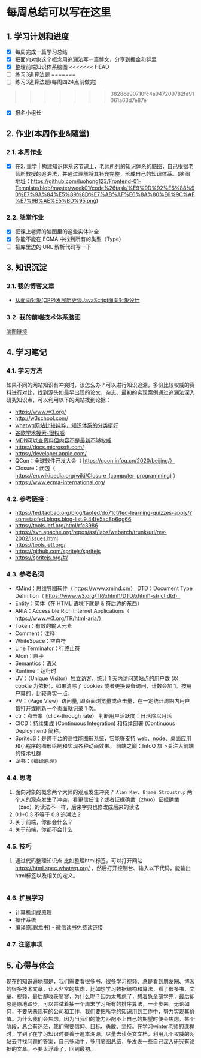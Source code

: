 # 每周总结可以写在这里
## 1. 学习计划和进度
- [x] 每周完成一篇学习总结
- [x] 把面向对象这个概念用追溯法写一篇博文，分享到掘金和群里
- [x] 整理前端知识体系脑图
<<<<<<< HEAD
- [ ] 练习3道算法题
=======
- [ ] 练习3道算法题(每周四24点前做完)
>>>>>>> 3828ce90710fc4a947209782fa91061a63d7e87e
- [x] 报名小组长

## 2. 作业(本周作业&随堂)
### 2.1. 本周作业
- [x] 在2. 重学 | 构建知识体系这节课上，老师所列的知识体系的脑图，自己根据老师所教授的追溯法，并通过理解将其补充完整，形成自己的知识体系。(脑图地址：https://github.com/luohong123/Frontend-01-Template/blob/master/week01/code%26task/%E9%9D%92%E6%88%90%E7%9A%84%E5%89%8D%E7%AB%AF%E6%8A%80%E6%9C%AF%E7%9B%AE%E5%BD%95.png)
### 2.2. 随堂作业
- [x] 把课上老师的脑图里的这些实体补全
- [x] 你能不能在 ECMA 中找到所有的类型（Type）
- [ ] 把库里边的 URL 解析代码写一下
## 3. 知识沉淀
### 3.1. 我的博客文章
- [从面向对象(OPP)发展历史谈JavaScript面向对象设计](https://juejin.im/post/5e93cee251882573c15ee0ad)
### 3.2. 我的前端技术体系脑图
[脑图链接]()
## 4. 学习笔记
### 4.1. 学习方法
如果不同的网站知识有冲突时，该怎么办？可以进行知识追溯，多份比较权威的资料进行对比，找到源头如最早出现的论文、杂志、最初的实现案例通过追溯法深入研究知识点，可以利用以下的网站找到论据：
- https://www.w3.org/
- http://w3school.com/
- [whatwg网站比较纯粹，知识体系的分类挺好](https://whatwg.org/)
- [谷歌学术搜索-很权威](https://scholar.google.com/)
- [MDN可以查资料但内容不是最新不够权威](https://developer.mozilla.org/)
- https://docs.microsoft.com/
- https://developer.apple.com/
- QCon：全球软件开发大会（ https://qcon.infoq.cn/2020/beijing/）
- Closure：闭包（ https://en.wikipedia.org/wiki/Closure_(computer_programming) ）
- https://www.ecma-international.org/

### 4.2. 参考链接：
- https://fed.taobao.org/blog/taofed/do71ct/fed-learning-quizzes-apply/?spm=taofed.blogs.blog-list.9.44fe5ac8p6qg66
- https://tools.ietf.org/html/rfc3986
- https://svn.apache.org/repos/asf/labs/webarch/trunk/uri/rev-2002/issues.html
- https://tools.ietf.org/
- https://github.com/spritejs/spritejs
- https://spritejs.org/#/
### 4.3. 参考名词
- XMind：思维导图软件（ https://www.xmind.cn/）
DTD：Document Type Definition（ https://www.w3.org/TR/xhtml1/DTD/xhtml1-strict.dtd）
- Entity：实体（在 HTML 语境下就是 & 符后边的东西）
- ARIA：Accessible Rich Internet Applications（ https://www.w3.org/TR/html-aria/）
- Token：有效的输入元素
- Comment：注释
- WhiteSpace：空白符
- Line Terminator：行终止符
- Atom：原子
- Semantics：语义
- Runtime：运行时
- UV：（Unique Visitor）独立访客，统计 1 天内访问某站点的用户数 (以 cookie 为依据)，如果清除了 cookies 或者更换设备访问，计数会加 1。按用户算的，比较真实一点。
- PV：（Page View）访问量, 即页面浏览量或点击量，在一定统计周期内用户每打开或刷新一个页面就记录 1 次。
- ctr：点击率（click-through rate）
判断用户活跃度：日活除以月活
- CICD：持续集成 (Continuous Integration) 和持续部署 (Continuous Deployment) 简称。
- SpriteJS：是跨平台的高性能图形系统，它能够支持 web、node、桌面应用和小程序的图形绘制和实现各种动画效果。
前端之巅：InfoQ 旗下关注大前端的技术社群
- 龙书：《编译原理》
### 4.4. 思考
1. 面向对象的概念两个大师的观点发生冲突？
`Alan Kay`、`Bjame Stroustrup`
两个人的观点发生了冲突，看更信任谁？或者证据确凿（zhuo）证据确凿（zao）的读法不一样，后来字典也修改成后来的读法
2. 0.1+0.3 不等于 0.3 追溯法？
3. 关于前端，你都会什么？
4. 关于前端，你都不会什么
### 4.5. 技巧
1. 通过代码整理知识点
比如整理html标签，可以打开网站 https://html.spec.whatwg.org/ ，然后打开控制台、输入以下代码，能输出html标签以及相关的定义。
```js

```
### 4.6. 扩展学习
- 计算机组成原理
- 操作系统
- 编译原理(龙书) - [微信读书免费读链接](https://weread.qq.com/web/reader/9c632ee05ce2c79c6f5eaad) 
### 4.7. 注意事项


## 5. 心得与体会
现在的知识遍地都是，我们需要看很多书、很多学习视频、总是看到朋友圈、博客的很多技术文章，让人非常的焦虑，比如想学习数据结构和算法，看了很多书、文章、视频，最后却收获寥寥，为什么呢？因为太焦虑了，想着急全部学完，最后却总是原地踏步，可以尝试着抽一个周末学习所有的排序算法，一步步来。无论如何，不要厌恶现有的公司和工作，我们要把所学的知识用到工作中，努力实现其价值。为什么我们会焦虑，因为当我们的能力匹配不上自己的期望时便会焦虑，某个阶段，总会有迷茫，我们需要信仰、目标、勇敢、坚持。在学习winter老师的课程时，学到了在学习知识时要善于追本溯源，尽量去读英文文档，利用几个权威的网站去寻找问题的答案，自己多动手，多用脑图总结，多发表一些自己深入研究有论据的文章。不要太浮躁了，回到最初。

